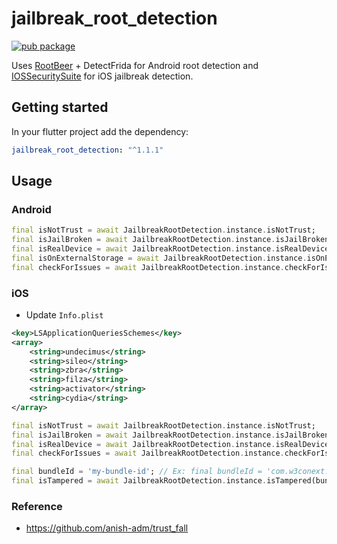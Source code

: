 # jailbreak_root_detection

[![pub package](https://img.shields.io/pub/v/jailbreak_root_detection.svg)](https://pub.dartlang.org/packages/jailbreak_root_detection)

Uses [RootBeer](https://github.com/scottyab/rootbeer) + DetectFrida for Android root detection and [IOSSecuritySuite](https://github.com/securing/IOSSecuritySuite) for iOS jailbreak detection.

## Getting started

In your flutter project add the dependency:

```yaml
jailbreak_root_detection: "^1.1.1"
```

## Usage

### Android

```dart
final isNotTrust = await JailbreakRootDetection.instance.isNotTrust;
final isJailBroken = await JailbreakRootDetection.instance.isJailBroken;
final isRealDevice = await JailbreakRootDetection.instance.isRealDevice;
final isOnExternalStorage = await JailbreakRootDetection.instance.isOnExternalStorage;
final checkForIssues = await JailbreakRootDetection.instance.checkForIssues;
```

### iOS

- Update `Info.plist`

```xml
<key>LSApplicationQueriesSchemes</key>
<array>
    <string>undecimus</string>
    <string>sileo</string>
    <string>zbra</string>
    <string>filza</string>
    <string>activator</string>
    <string>cydia</string>
</array>
```

```dart
final isNotTrust = await JailbreakRootDetection.instance.isNotTrust;
final isJailBroken = await JailbreakRootDetection.instance.isJailBroken;
final isRealDevice = await JailbreakRootDetection.instance.isRealDevice;
final checkForIssues = await JailbreakRootDetection.instance.checkForIssues;

final bundleId = 'my-bundle-id'; // Ex: final bundleId = 'com.w3conext.jailbreakRootDetectionExample'
final isTampered = await JailbreakRootDetection.instance.isTampered(bundleId);
```

### Reference

- https://github.com/anish-adm/trust_fall